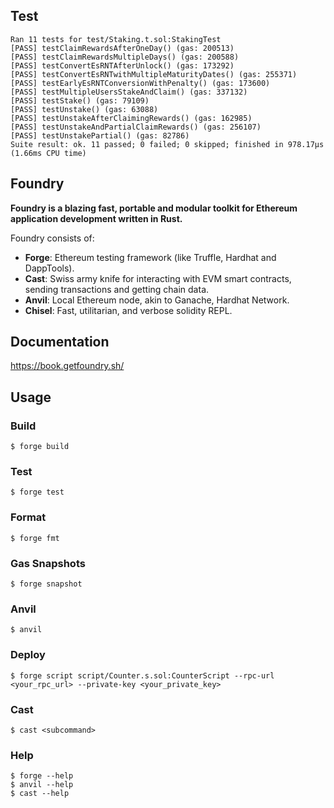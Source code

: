 ## Test
```
Ran 11 tests for test/Staking.t.sol:StakingTest
[PASS] testClaimRewardsAfterOneDay() (gas: 200513)
[PASS] testClaimRewardsMultipleDays() (gas: 200588)
[PASS] testConvertEsRNTAfterUnlock() (gas: 173292)
[PASS] testConvertEsRNTwithMultipleMaturityDates() (gas: 255371)
[PASS] testEarlyEsRNTConversionWithPenalty() (gas: 173600)
[PASS] testMultipleUsersStakeAndClaim() (gas: 337132)
[PASS] testStake() (gas: 79109)
[PASS] testUnstake() (gas: 63088)
[PASS] testUnstakeAfterClaimingRewards() (gas: 162985)
[PASS] testUnstakeAndPartialClaimRewards() (gas: 256107)
[PASS] testUnstakePartial() (gas: 82786)
Suite result: ok. 11 passed; 0 failed; 0 skipped; finished in 978.17µs (1.66ms CPU time)
```


## Foundry

**Foundry is a blazing fast, portable and modular toolkit for Ethereum application development written in Rust.**

Foundry consists of:

-   **Forge**: Ethereum testing framework (like Truffle, Hardhat and DappTools).
-   **Cast**: Swiss army knife for interacting with EVM smart contracts, sending transactions and getting chain data.
-   **Anvil**: Local Ethereum node, akin to Ganache, Hardhat Network.
-   **Chisel**: Fast, utilitarian, and verbose solidity REPL.

## Documentation

https://book.getfoundry.sh/

## Usage

### Build

```shell
$ forge build
```

### Test

```shell
$ forge test
```

### Format

```shell
$ forge fmt
```

### Gas Snapshots

```shell
$ forge snapshot
```

### Anvil

```shell
$ anvil
```

### Deploy

```shell
$ forge script script/Counter.s.sol:CounterScript --rpc-url <your_rpc_url> --private-key <your_private_key>
```

### Cast

```shell
$ cast <subcommand>
```

### Help

```shell
$ forge --help
$ anvil --help
$ cast --help
```
